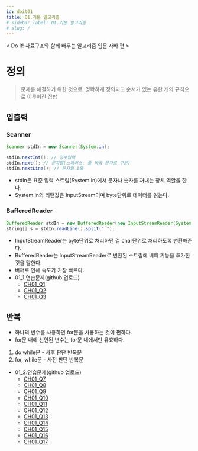 ```yaml
---
id: doit01
title: 01.기본 알고리즘
# sidebar_label: 01.기본 알고리즘
# slug: /
---
```


< Do it! 자료구조와 함께 배우는 알고리즘 입문 자바 편 >

# 정의

>문제를 해결하기 위한 것으로, 명확하게 정의되고 순서가 있는 유한 개의 규칙으로 이루어진 집합

## 입출력


### Scanner
```java
Scanner stdIn = new Scanner(System.in);

stdIn.nextInt(); // 정수입력
stdIn.next(); // 문자열(스페이스, 줄 바꿈 문자로 구분)
stdIn.nextLine(); // 문자열 1줄
```
- stdIn은 표준 입력 스트림(System.in)에서 문자나 숫자를 꺼내는 장치 역할을 한다.
- System.in의 리턴값은 InputStream이며 byte단위로 데이터를 읽는다.

### BufferedReader
```java
BufferedReader stdIn = new BufferedReader(new InputStreamReader(System.in));
string[] s = stdIn.readLine().split(" ");
```
- InputStreamReader는 byte단위로 처리하던 걸 char단위로 처리하도록 변환해준다.
- BufferedReader는 InputStreamReader로 변환된 스트림에 버퍼 기능을 추가한 것을 말한다.
- 버퍼로 인해 속도가 가장 빠르다.
- 01_1.연습문제(github 업로드)
    - [CH01_Q1](https://github.com/sksk713/Doit_algorithm/blob/master/Chap1/C1_Q1.java)
    - [CH01_Q2](https://github.com/sksk713/Doit_algorithm/blob/master/Chap1/C1_Q2.java)
    - [CH01_Q3](https://github.com/sksk713/Doit_algorithm/blob/master/Chap1/C1_Q3.java)



## 반복
- 하나의 변수를 사용하면 for문을 사용하는 것이 편하다.
- for문 내에 선언된 변수는 for문 내에서만 유효하다.

1. do while문 - 사후 판단 반복문
2. for, while문 - 사전 판단 반복문

- 01_2.연습문제(github 업로드)
    - [CH01_Q7](https://github.com/sksk713/Doit_algorithm/blob/master/Chap1/C1_Q7.java)
    - [CH01_Q8](https://github.com/sksk713/Doit_algorithm/blob/master/Chap1/C1_Q8.java)
    - [CH01_Q9](https://github.com/sksk713/Doit_algorithm/blob/master/Chap1/C1_Q9.java)
    - [CH01_Q10](https://github.com/sksk713/Doit_algorithm/blob/master/Chap1/C1_Q10.java)
    - [CH01_Q11](https://github.com/sksk713/Doit_algorithm/blob/master/Chap1/C1_Q11.java)
    - [CH01_Q12](https://github.com/sksk713/Doit_algorithm/blob/master/Chap1/C1_Q12.java)
    - [CH01_Q13](https://github.com/sksk713/Doit_algorithm/blob/master/Chap1/C1_Q13.java)
    - [CH01_Q14](https://github.com/sksk713/Doit_algorithm/blob/master/Chap1/C1_Q14.java)
    - [CH01_Q15](https://github.com/sksk713/Doit_algorithm/blob/master/Chap1/C1_Q15.java)
    - [CH01_Q16](https://github.com/sksk713/Doit_algorithm/blob/master/Chap1/C1_Q16.java)
    - [CH01_Q17](https://github.com/sksk713/Doit_algorithm/blob/master/Chap1/C1_Q17.java)



